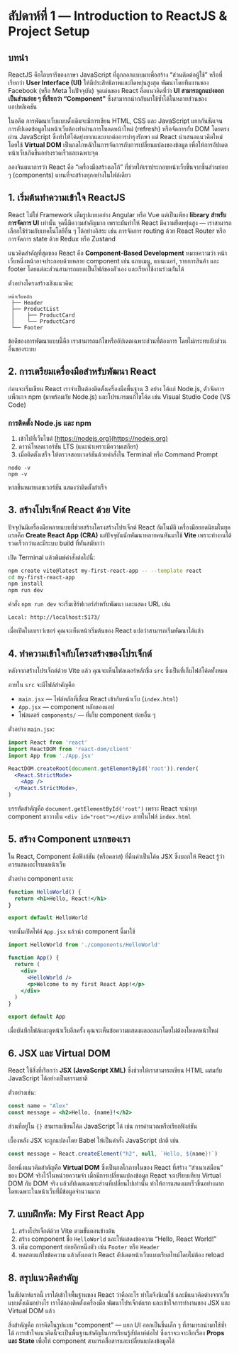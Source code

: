 
# สัปดาห์ที่ 1 — Introduction to ReactJS & Project Setup
## บทนำ

ReactJS คือไลบรารีของภาษา JavaScript ที่ถูกออกแบบมาเพื่อสร้าง “ส่วนติดต่อผู้ใช้” หรือที่เรียกว่า **User Interface (UI)** ให้มีประสิทธิภาพและยืดหยุ่นสูงสุด พัฒนาโดยทีมงานของ Facebook (หรือ Meta ในปัจจุบัน) จุดเด่นของ React คือแนวคิดที่ว่า **UI สามารถถูกแบ่งออกเป็นส่วนย่อย ๆ ที่เรียกว่า “Component”** ซึ่งสามารถนำกลับมาใช้ซ้ำได้ในหลายส่วนของแอปพลิเคชัน

ในอดีต การพัฒนาเว็บแบบดั้งเดิมจะมีการเขียน HTML, CSS และ JavaScript แยกกันชัดเจน การอัปเดตข้อมูลในหน้าเว็บต้องทำผ่านการโหลดหน้าใหม่ (refresh) หรือจัดการกับ DOM โดยตรงผ่าน JavaScript ซึ่งทำให้โค้ดยุ่งยากและยากต่อการบำรุงรักษา แต่ React นำเสนอแนวคิดใหม่ โดยใช้ **Virtual DOM** เป็นกลไกหลักในการจัดการกับการเปลี่ยนแปลงของข้อมูล เพื่อให้การอัปเดตหน้าเว็บเกิดขึ้นอย่างรวดเร็วและเฉพาะจุด

ลองจินตนาการว่า React คือ “เครื่องมือสร้างเลโก้” ที่ช่วยให้เราประกอบหน้าเว็บขึ้นจากชิ้นส่วนย่อย ๆ (components) แทนที่จะสร้างทุกอย่างในไฟล์เดียว


## 1. เริ่มต้นทำความเข้าใจ ReactJS

React ไม่ใช่ Framework เต็มรูปแบบอย่าง Angular หรือ Vue แต่เป็นเพียง **library สำหรับการจัดการ UI** เท่านั้น จุดนี้มีความสำคัญมาก เพราะมันทำให้ React มีความยืดหยุ่นสูง — เราสามารถเลือกใช้ร่วมกับเทคโนโลยีอื่น ๆ ได้อย่างอิสระ เช่น การจัดการ routing ด้วย React Router หรือการจัดการ state ด้วย Redux หรือ Zustand

แนวคิดสำคัญที่สุดของ React คือ **Component-Based Development** หมายความว่า หน้าเว็บหนึ่งหน้าอาจประกอบด้วยหลาย component เช่น แถบเมนู, แบนเนอร์, รายการสินค้า และ footer โดยแต่ละส่วนสามารถแยกเป็นไฟล์ของตัวเอง และเรียกใช้งานร่วมกันได้

ตัวอย่างโครงสร้างเชิงแนวคิด:

```
หน้าเว็บหลัก
 ├── Header
 ├── ProductList
 │    ├── ProductCard
 │    └── ProductCard
 └── Footer
```

ข้อดีของการพัฒนาแบบนี้คือ เราสามารถแก้ไขหรืออัปเดตเฉพาะส่วนที่ต้องการ โดยไม่กระทบกับส่วนอื่นของระบบ



## 2. การเตรียมเครื่องมือสำหรับพัฒนา React

ก่อนจะเริ่มเขียน React เราจำเป็นต้องติดตั้งเครื่องมือพื้นฐาน 3 อย่าง ได้แก่ Node.js, ตัวจัดการแพ็กเกจ npm (มาพร้อมกับ Node.js) และโปรแกรมแก้ไขโค้ด เช่น Visual Studio Code (VS Code)

### การติดตั้ง Node.js และ npm

1. เข้าไปที่เว็บไซต์ [https://nodejs.org](https://nodejs.org)
2. ดาวน์โหลดเวอร์ชัน LTS (แนะนำเพราะมีความเสถียร)
3. เมื่อติดตั้งเสร็จ ให้ตรวจสอบเวอร์ชันด้วยคำสั่งใน Terminal หรือ Command Prompt

```
node -v
npm -v
```

หากขึ้นหมายเลขเวอร์ชัน แสดงว่าติดตั้งสำเร็จ



## 3. สร้างโปรเจ็กต์ React ด้วย Vite

ปัจจุบันมีเครื่องมือหลายแบบที่ช่วยสร้างโครงสร้างโปรเจ็กต์ React อัตโนมัติ เครื่องมือยอดนิยมในยุคแรกคือ **Create React App (CRA)** แต่ปัจจุบันนักพัฒนาหลายคนหันมาใช้ **Vite** เพราะทำงานได้รวดเร็วกว่าและมีระบบ build ที่ทันสมัยกว่า

เปิด Terminal แล้วพิมพ์คำสั่งต่อไปนี้:

```bash
npm create vite@latest my-first-react-app -- --template react
cd my-first-react-app
npm install
npm run dev
```

คำสั่ง `npm run dev` จะเริ่มเซิร์ฟเวอร์สำหรับพัฒนา และแสดง URL เช่น

```
Local: http://localhost:5173/
```

เมื่อเปิดในเบราว์เซอร์ คุณจะเห็นหน้าเริ่มต้นของ React แปลว่าสามารถเริ่มพัฒนาได้แล้ว



## 4. ทำความเข้าใจกับโครงสร้างของโปรเจ็กต์

หลังจากสร้างโปรเจ็กต์ด้วย Vite แล้ว คุณจะเห็นโฟลเดอร์หลักชื่อ `src` ซึ่งเป็นที่เก็บไฟล์โค้ดทั้งหมด

ภายใน `src` จะมีไฟล์สำคัญคือ

* `main.jsx` — ไฟล์หลักที่เชื่อม React เข้ากับหน้าเว็บ (`index.html`)
* `App.jsx` — component หลักของแอป
* โฟลเดอร์ `components/` — ที่เก็บ component ย่อยอื่น ๆ

ตัวอย่าง `main.jsx`:

```jsx
import React from 'react'
import ReactDOM from 'react-dom/client'
import App from './App.jsx'

ReactDOM.createRoot(document.getElementById('root')).render(
  <React.StrictMode>
    <App />
  </React.StrictMode>,
)
```

บรรทัดสำคัญคือ `document.getElementById('root')` เพราะ React จะนำทุก component มาวางใน `<div id="root"></div>` ภายในไฟล์ `index.html`



## 5. สร้าง Component แรกของเรา

ใน React, Component คือฟังก์ชัน (หรือคลาส) ที่คืนค่าเป็นโค้ด JSX ซึ่งบอกให้ React รู้ว่าควรแสดงอะไรบนหน้าเว็บ

ตัวอย่าง component แรก:

```jsx
function HelloWorld() {
  return <h1>Hello, React!</h1>
}

export default HelloWorld
```

จากนั้นเปิดไฟล์ `App.jsx` แล้วนำ component นี้มาใช้

```jsx
import HelloWorld from './components/HelloWorld'

function App() {
  return (
    <div>
      <HelloWorld />
      <p>Welcome to my first React App!</p>
    </div>
  )
}

export default App
```

เมื่อบันทึกไฟล์และดูหน้าเว็บอีกครั้ง คุณจะเห็นข้อความแสดงผลออกมาโดยไม่ต้องโหลดหน้าใหม่



## 6. JSX และ Virtual DOM

React ใช้สิ่งที่เรียกว่า **JSX (JavaScript XML)** ซึ่งช่วยให้เราสามารถเขียน HTML ผสมกับ JavaScript ได้อย่างเป็นธรรมชาติ

ตัวอย่างเช่น:

```jsx
const name = "Alex"
const message = <h2>Hello, {name}!</h2>
```

ส่วนที่อยู่ใน `{}` สามารถเขียนโค้ด JavaScript ได้ เช่น การคำนวณหรือเรียกฟังก์ชัน

เบื้องหลัง JSX จะถูกแปลงโดย Babel ให้เป็นคำสั่ง JavaScript ปกติ เช่น

```jsx
const message = React.createElement("h2", null, `Hello, ${name}!`)
```

อีกหนึ่งแนวคิดสำคัญคือ **Virtual DOM** ซึ่งเป็นกลไกภายในของ React ที่สร้าง “สำเนาเสมือน” ของ DOM จริงไว้ในหน่วยความจำ เมื่อมีการเปลี่ยนแปลงข้อมูล React จะเปรียบเทียบ Virtual DOM กับ DOM จริง แล้วอัปเดตเฉพาะส่วนที่เปลี่ยนไปเท่านั้น ทำให้การแสดงผลเร็วขึ้นอย่างมาก โดยเฉพาะในหน้าเว็บที่มีข้อมูลจำนวนมาก



## 7. แบบฝึกหัด: My First React App

1. สร้างโปรเจ็กต์ด้วย Vite ตามขั้นตอนข้างต้น
2. สร้าง component ชื่อ `HelloWorld` และให้แสดงข้อความ “Hello, React World!”
3. เพิ่ม component ย่อยอีกหนึ่งตัว เช่น `Footer` หรือ `Header`
4. ทดสอบแก้ไขข้อความ แล้วสังเกตว่า React อัปเดตหน้าเว็บแบบเรียลไทม์โดยไม่ต้อง reload


## 8. สรุปแนวคิดสำคัญ

ในสัปดาห์แรกนี้ เราได้เข้าใจพื้นฐานของ React ว่าคืออะไร ทำไมจึงนิยมใช้ และมีแนวคิดต่างจากเว็บแบบดั้งเดิมอย่างไร เราได้ลองติดตั้งเครื่องมือ พัฒนาโปรเจ็กต์แรก และเข้าใจการทำงานของ JSX และ Virtual DOM แล้ว

สิ่งสำคัญคือ การคิดในรูปแบบ “component” — แยก UI ออกเป็นชิ้นเล็ก ๆ ที่สามารถนำมาใช้ซ้ำได้ การเข้าใจแนวคิดนี้จะเป็นพื้นฐานสำคัญในการเรียนรู้สัปดาห์ต่อไป ซึ่งเราจะเจาะลึกเรื่อง **Props และ State** เพื่อให้ component สามารถสื่อสารและเปลี่ยนแปลงข้อมูลได้
